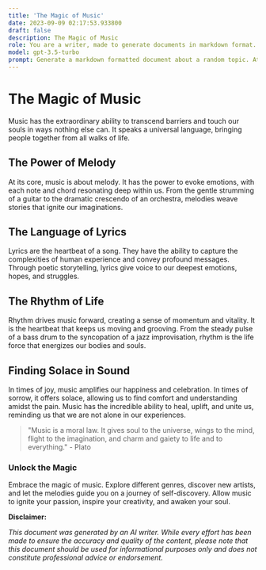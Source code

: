 ```yaml
---
title: 'The Magic of Music'
date: 2023-09-09 02:17:53.933800
draft: false
description: The Magic of Music
role: You are a writer, made to generate documents in markdown format. It is very important that all of the documents you generate are in valid markdown format.
model: gpt-3.5-turbo
prompt: Generate a markdown formatted document about a random topic. At the bottom, include a disclaimer explaining that the document was generated by you. The first line of the document should be the title. Make sure that the entire document is in proper markdown format, using a mix of various tags to make the document visually appealing.
---
```


# The Magic of Music

Music has the extraordinary ability to transcend barriers and touch our souls in ways nothing else can. It speaks a universal language, bringing people together from all walks of life. 

## The Power of Melody

At its core, music is about melody. It has the power to evoke emotions, with each note and chord resonating deep within us. From the gentle strumming of a guitar to the dramatic crescendo of an orchestra, melodies weave stories that ignite our imaginations.

## The Language of Lyrics

Lyrics are the heartbeat of a song. They have the ability to capture the complexities of human experience and convey profound messages. Through poetic storytelling, lyrics give voice to our deepest emotions, hopes, and struggles.

## The Rhythm of Life

Rhythm drives music forward, creating a sense of momentum and vitality. It is the heartbeat that keeps us moving and grooving. From the steady pulse of a bass drum to the syncopation of a jazz improvisation, rhythm is the life force that energizes our bodies and souls.

## Finding Solace in Sound

In times of joy, music amplifies our happiness and celebration. In times of sorrow, it offers solace, allowing us to find comfort and understanding amidst the pain. Music has the incredible ability to heal, uplift, and unite us, reminding us that we are not alone in our experiences.

> "Music is a moral law. It gives soul to the universe, wings to the mind, flight to the imagination, and charm and gaiety to life and to everything." - Plato

### Unlock the Magic

Embrace the magic of music. Explore different genres, discover new artists, and let the melodies guide you on a journey of self-discovery. Allow music to ignite your passion, inspire your creativity, and awaken your soul.

**Disclaimer:**

*This document was generated by an AI writer. While every effort has been made to ensure the accuracy and quality of the content, please note that this document should be used for informational purposes only and does not constitute professional advice or endorsement.*